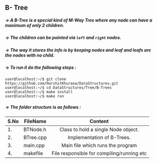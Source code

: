 &nbsp;&nbsp;&nbsp;&nbsp;&nbsp;&nbsp; <h2> B- Tree </h2>

##### -> A B-Tree is a special kind of M-Way Tree where any node can have a maximum of only 2 children.
##### -> The children can be pointed via `left`  and `right` nodes.
##### -> The way it stores the info is by keeping nodes and leaf and leafs are the nodes with no child.

##### -> To run it do the following steps :
```
user@localhost:~/$ git clone https://github.com/HarshitKhurana/DataStructures.git
user@localhost:~/$ cd DataStructures/Tree/B-Trees
user@localhost:~/$ make install
user@localhost:~/$ make run

```

##### -> The folder structure is as follows : 

|S.No| FileName                                  | Content                                                                 |
|----| ------------------------------------------|:-----------------------------------------------------------------------:|
|1.  | BTNode.h                                  | Class to hold a single Node object.                                     |
|2.  | BTree.cpp                                 | Implementation of B-Trees.                                              |
|3.  | main.cpp                                  | Main file which runs the program                                        |
|4.  | makefile                                  | File responsible for compiling/running etc


